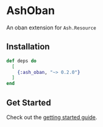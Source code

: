 # AshOban

An oban extension for `Ash.Resource`

## Installation

```elixir
def deps do
  [
    {:ash_oban, "~> 0.2.0"}
  ]
end
```

## Get Started

Check out the [getting started guide](/documentation/tutorials/get-started-with-ash-oban.md).
